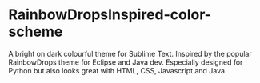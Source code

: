 # RainbowDropsInspired-color-scheme
A bright on dark colourful theme for Sublime Text. Inspired by the popular RainbowDrops theme for Eclipse and Java dev. Especially designed for Python but also looks great with HTML, CSS, Javascript and Java
